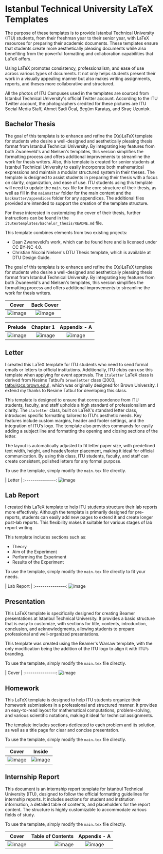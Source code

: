 # Istanbul Technical University LaTeX Templates

The purpose of these templates is to provide Istanbul Technical University (ITU) students, from their freshman year to their senior year, with LaTeX resources for preparing their academic documents. These templates ensure that students create more aesthetically pleasing documents while also benefiting from the powerful formatting and collaboration capabilities that LaTeX offers.


Using LaTeX promotes consistency, professionalism, and ease of use across various types of documents. It not only helps students present their work in a visually appealing manner but also makes writing assignments, reports, and theses more collaborative and structured. 


All the photos of ITU Campuses used in the templates are sourced from Istanbul Technical University's official Twitter account. According to the ITU Twitter account, the photographers credited for these pictures are ITU Social Media Staff, Ahmet Sadi Öcal, Begüm Karataş, and Siraç Uzuntok.


## Bachelor Thesis

The goal of this template is to enhance and refine the (Xe)LaTeX template for students who desire a well-designed and aesthetically pleasing thesis format from Istanbul Technical University. By integrating key features from both Zwaneveld's and Nielsen's templates, this version simplifies the formatting process and offers additional improvements to streamline the work for thesis writers. Also, this template is created for senior students at Istanbul Technical University to easily incorporate both mathematical expressions and maintain a modular structured system in their theses. The template is designed to assist students in preparing their thesis with a focus on clarity, organization, and ease of use. ITU students using this template will need to update the `main.tex` file for the core structure of their thesis, as well as fill in the `mainmatter` folder for the main content and the `backmatter/appendices` folder for any appendices. The additional files provided are intended to support the creation of the template structure.

For those interested in customizing the cover of their thesis, further instructions can be found in the `itutextemplates/bachelor_thesis/README.md` file.

This template combines elements from two existing projects:

*	Daan Zwaneveld's work, which can be found here and is licensed under CC BY-NC 4.0.
*	Christian Nicolai Nielsen's DTU Thesis template, which is available at DTU Design Guide.

The goal of this template is to enhance and refine the (Xe)LaTeX template for students who desire a well-designed and aesthetically pleasing thesis format from Istanbul Technical University. By integrating key features from both Zwaneveld's and Nielsen's templates, this version simplifies the formatting process and offers additional improvements to streamline the work for thesis writers.


| Cover       |  Back Cover |
:----------------:|:---------------------:
![image](readme_pics/bachelor_thesis/cover.png) | ![image](readme_pics/bachelor_thesis/back_cover.png)

|   Prelude  |  Chapter 1 |  Appendix - A |
:----------------:|----------------:|:---------------------:
![image](readme_pics/bachelor_thesis/prelude.png) | ![image](readme_pics/bachelor_thesis/chapter1.png) | ![image](readme_pics/bachelor_thesis/appendix_a.png)

## Letter

I created this LaTeX template for ITU students who need to send formal emails or letters to official institutions. Additionally, ITU clubs can use this template when applying for event approvals. The `ituletter` LaTeX class is derived from Nesime Tatbul's `brownletter` class (2003, tatbul@cs.brown.edu), which was originally designed for Brown University. I extend my thanks to Nesime Tatbul for developing this class.


This template is designed to ensure that correspondence from ITU students, faculty, and staff upholds a high standard of professionalism and clarity. The `ituletter` class, built on LaTeX's standard letter class, introduces specific formatting tailored to ITU's aesthetic needs. Key features include custom margins, header and footer settings, and the integration of ITU’s logo. The template also provides commands for easily adding a subject line and formatting the opening and closing sections of the letter.


The layout is automatically adjusted to fit letter paper size, with predefined text width, height, and header/footer placement, making it ideal for official communication. By using this class, ITU students, faculty, and staff can create consistent, polished letters for any formal purpose.


To use the template, simply modify the `main.tex` file directly.


|  Letter     |
:----------------:
![image](readme_pics/letter/letter.png)

## Lab Report

I created this LaTeX template to help ITU students structure their lab reports more effectively. Although the template is primarily designed for pre-reports, students can easily add new pages to extend it and create longer post-lab reports. This flexibility makes it suitable for various stages of lab report writing.

This template includes sections such as:

* Theory
* Aim of the Experiment
* Performing the Experiment
* Results of the Experiment


To use the template, simply modify the `main.tex` file directly to fit your needs.


|  Lab Report     |
:----------------:
![image](readme_pics/lab_report/report.png)

## Presentation

This LaTeX template is specifically designed for creating Beamer presentations at Istanbul Technical University. It provides a basic structure that is easy to customize, with sections for title, contents, introduction, conclusion, and acknowledgments, allowing students to prepare professional and well-organized presentations.

This template was created using the Beamer's Warsaw template, with the only modification being the addition of the ITU logo to align it with ITU’s branding.

To use the template, simply modify the `main.tex` file directly.

|  Cover     |
:----------------:
![image](readme_pics/presentation/cover.png)

## Homework

This LaTeX template is designed to help ITU students organize their homework submissions in a professional and structured manner. It provides an easy-to-read layout for mathematical computations, problem-solving, and various scientific notations, making it ideal for technical assignments.

The template includes sections dedicated to each problem and its solution, as well as a title page for clear and concise presentation.

To use the template, simply modify the `main.tex` file directly.


| Cover       |  Inside |
:----------------:|:---------------------:
![image](readme_pics/homework/cover.png) | ![image](readme_pics/homework/inside.png)


## Internship Report

This document is an internship report template for Istanbul Technical University (ITU), designed to follow the official formatting guidelines for internship reports. It includes sections for student and institution information, a detailed table of contents, and placeholders for the report content. The structure is highly customizable to accommodate various fields of study.

To use the template, simply modify the `main.tex` file directly.

|   Cover  |  Table of Contents |  Appendix - A |
:----------------:|----------------:|:---------------------:
![image](readme_pics/internship_report/cover.png) | ![image](readme_pics/internship_report/table_of_contents.png) | ![image](readme_pics/internship_report/chapter1.png)
